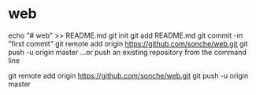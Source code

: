 # web
echo "# web" >> README.md
git init
git add README.md
git commit -m "first commit"
git remote add origin https://github.com/sonche/web.git
git push -u origin master
…or push an existing repository from the command line

git remote add origin https://github.com/sonche/web.git
git push -u origin master
